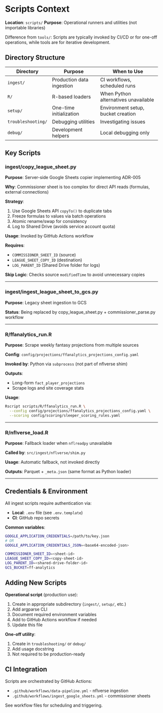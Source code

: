 # Scripts Context

**Location**: `scripts/`
**Purpose**: Operational runners and utilities (not importable libraries)

Difference from `tools/`: Scripts are typically invoked by CI/CD or for one-off operations, while tools are for iterative development.

## Directory Structure

| Directory          | Purpose                   | When to Use                          |
| ------------------ | ------------------------- | ------------------------------------ |
| `ingest/`          | Production data ingestion | CI workflows, scheduled runs         |
| `R/`               | R-based loaders           | When Python alternatives unavailable |
| `setup/`           | One-time initialization   | Environment setup, bucket creation   |
| `troubleshooting/` | Debugging utilities       | Investigating issues                 |
| `debug/`           | Development helpers       | Local debugging only                 |

## Key Scripts

### ingest/copy_league_sheet.py

**Purpose**: Server-side Google Sheets copier implementing ADR-005

**Why**: Commissioner sheet is too complex for direct API reads (formulas, external connections)

**Strategy**:

1. Use Google Sheets API `copyTo()` to duplicate tabs
1. Freeze formulas to values via batch operations
1. Atomic rename/swap for consistency
1. Log to Shared Drive (avoids service account quota)

**Usage**: Invoked by GitHub Actions workflow

**Requires**:

- `COMMISSIONER_SHEET_ID` (source)
- `LEAGUE_SHEET_COPY_ID` (destination)
- `LOG_PARENT_ID` (Shared Drive folder for logs)

**Skip Logic**: Checks source `modifiedTime` to avoid unnecessary copies

______________________________________________________________________

### ingest/ingest_league_sheet_to_gcs.py

**Purpose**: Legacy sheet ingestion to GCS

**Status**: Being replaced by copy_league_sheet.py + commissioner_parse.py workflow

______________________________________________________________________

### R/ffanalytics_run.R

**Purpose**: Scrape weekly fantasy projections from multiple sources

**Config**: `config/projections/ffanalytics_projections_config.yaml`

**Invoked by**: Python via `subprocess` (not part of nflverse shim)

**Outputs**:

- Long-form `fact_player_projections`
- Scrape logs and site coverage stats

**Usage**:

```bash
Rscript scripts/R/ffanalytics_run.R \
  --config config/projections/ffanalytics_projections_config.yaml \
  --scoring config/scoring/sleeper_scoring_rules.yaml
```

______________________________________________________________________

### R/nflverse_load.R

**Purpose**: Fallback loader when `nflreadpy` unavailable

**Called by**: `src/ingest/nflverse/shim.py`

**Usage**: Automatic fallback, not invoked directly

**Outputs**: Parquet + `_meta.json` (same format as Python loader)

______________________________________________________________________

## Credentials & Environment

All ingest scripts require authentication via:

- **Local**: `.env` file (see `.env.template`)
- **CI**: GitHub repo secrets

**Common variables**:

```bash
GOOGLE_APPLICATION_CREDENTIALS=/path/to/key.json
# OR
GOOGLE_APPLICATION_CREDENTIALS_JSON=<base64-encoded-json>

COMMISSIONER_SHEET_ID=<sheet-id>
LEAGUE_SHEET_COPY_ID=<copy-sheet-id>
LOG_PARENT_ID=<shared-drive-folder-id>
GCS_BUCKET=ff-analytics
```

## Adding New Scripts

**Operational script** (production use):

1. Create in appropriate subdirectory (`ingest/`, `setup/`, etc.)
1. Add argparse CLI
1. Document required environment variables
1. Add to GitHub Actions workflow if needed
1. Update this file

**One-off utility**:

1. Create in `troubleshooting/` or `debug/`
1. Add usage docstring
1. Not required to be production-ready

## CI Integration

Scripts are orchestrated by GitHub Actions:

- `.github/workflows/data-pipeline.yml` - nflverse ingestion
- `.github/workflows/ingest_google_sheets.yml` - commissioner sheets

See workflow files for scheduling and triggering.
